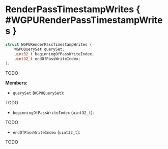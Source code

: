

# RenderPassTimestampWrites { #WGPURenderPassTimestampWrites }

```C
struct WGPURenderPassTimestampWrites {
    WGPUQuerySet querySet;
    uint32_t beginningOfPassWriteIndex;
    uint32_t endOfPassWriteIndex;
};
```


TODO


**Members:**


 - `querySet` (`WGPUQuerySet`):


TODO


 - `beginningOfPassWriteIndex` (`uint32_t`):


TODO


 - `endOfPassWriteIndex` (`uint32_t`):


TODO




